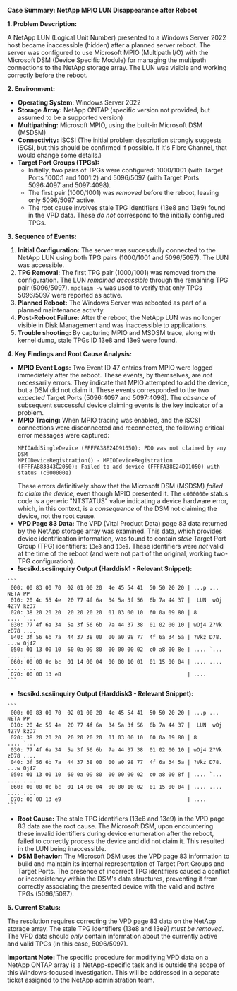 **Case Summary: NetApp MPIO LUN Disappearance after Reboot**

**1. Problem Description:**

A NetApp LUN (Logical Unit Number) presented to a Windows Server 2022 host became inaccessible (hidden) after a planned server reboot.  The server was configured to use Microsoft MPIO (Multipath I/O) with the Microsoft DSM (Device Specific Module) for managing the multipath connections to the NetApp storage array. The LUN was visible and working correctly before the reboot.

**2. Environment:**

*   **Operating System:** Windows Server 2022
*   **Storage Array:** NetApp ONTAP (specific version not provided, but assumed to be a supported version)
*   **Multipathing:** Microsoft MPIO, using the built-in Microsoft DSM (MSDSM)
*   **Connectivity:** iSCSI (The initial problem description strongly suggests iSCSI, but this should be confirmed if possible. If it's Fibre Channel, that would change some details.)
*   **Target Port Groups (TPGs):**
    *   Initially, two pairs of TPGs were configured: 1000/1001 (with Target Ports 1000:1 and 1001:2) and 5096/5097 (with Target Ports 5096:4097 and 5097:4098).
    *   The first pair (1000/1001) was *removed* before the reboot, leaving only 5096/5097 active.
    *   The root cause involves stale TPG identifiers (13e8 and 13e9) found in the VPD data.  These *do not* correspond to the initially configured TPGs.

**3. Sequence of Events:**

1.  **Initial Configuration:** The server was successfully connected to the NetApp LUN using both TPG pairs (1000/1001 and 5096/5097). The LUN was accessible.
2.  **TPG Removal:** The first TPG pair (1000/1001) was removed from the configuration. The LUN *remained accessible* through the remaining TPG pair (5096/5097). `mpclaim -v` was used to verify that only TPGs 5096/5097 were reported as active.
3.  **Planned Reboot:** The Windows Server was rebooted as part of a planned maintenance activity.
4.  **Post-Reboot Failure:** After the reboot, the NetApp LUN was no longer visible in Disk Management and was inaccessible to applications.
5. **Trouble shooting:**
By capturing MPIO and MSDSM trace, along with kernel dump, stale TPGs ID 13e8 and 13e9 were found.

**4. Key Findings and Root Cause Analysis:**

*   **MPIO Event Logs:** Two Event ID 47 entries from MPIO were logged immediately after the reboot. These events, by themselves, are *not* necessarily errors. They indicate that MPIO attempted to add the device, but a DSM did not claim it. These events corresponded to the two *expected* Target Ports (5096:4097 and 5097:4098).  The *absence* of subsequent successful device claiming events is the key indicator of a problem.
*   **MPIO Tracing:**  When MPIO tracing was enabled, and the iSCSI connections were disconnected and reconnected, the following critical error messages were captured:
    ```
    MPIOAddSingleDevice (FFFFA38E24D91050): PDO was not claimed by any DSM
    MPIODeviceRegistration() - MPIODeviceRegistration (FFFFAB83343C2050): Failed to add device (FFFFA38E24D91050) with status (c000000e)
    ```
    These errors definitively show that the Microsoft DSM (MSDSM) *failed to claim the device*, even though MPIO presented it.  The `c000000e` status code is a generic "NTSTATUS" value indicating a device hardware error, which, in this context, is a *consequence* of the DSM not claiming the device, not the root cause.
*   **VPD Page 83 Data:** The VPD (Vital Product Data) page 83 data returned by the NetApp storage array was examined. This data, which provides device identification information, was found to contain *stale* Target Port Group (TPG) identifiers: `13e8` and `13e9`. These identifiers were *not* valid at the time of the reboot (and were not part of the original, working two-TPG configuration).
*    **!scsikd.scsiinquiry Output (Harddisk1 - Relevant Snippet):**

    ```
     000: 00 83 00 70  02 01 00 20  4e 45 54 41  50 50 20 20 | ...p ... NETA PP
     010: 20 4c 55 4e  20 77 4f 6a  34 5a 3f 56  6b 7a 44 37 |  LUN  wOj 4Z?V kzD7
     020: 38 20 20 20  20 20 20 20  01 03 00 10  60 0a 09 80 | 8         .... `...
     030: 77 4f 6a 34  5a 3f 56 6b  7a 44 37 38  01 02 00 10 | wOj4 Z?Vk zD78 ....
     040: 3f 56 6b 7a  44 37 38 00  00 a0 98 77  4f 6a 34 5a | ?Vkz D78. ...w Oj4Z
     050: 01 13 00 10  60 0a 09 80  00 00 00 02  c0 a8 00 8e | .... `... .... ....
     060: 00 00 0c bc  01 14 00 04  00 00 10 01  01 15 00 04 | .... .... .... ....
     070: 00 00 13 e8                                        | ....
    ```

*    **!scsikd.scsiinquiry Output (Harddisk3 - Relevant Snippet):**

    ```
     000: 00 83 00 70  02 01 00 20  4e 45 54 41  50 50 20 20 | ...p ... NETA PP
     010: 20 4c 55 4e  20 77 4f 6a  34 5a 3f 56  6b 7a 44 37 |  LUN  wOj 4Z?V kzD7
     020: 38 20 20 20  20 20 20 20  01 03 00 10  60 0a 09 80 | 8         .... `...
     030: 77 4f 6a 34  5a 3f 56 6b  7a 44 37 38  01 02 00 10 | wOj4 Z?Vk zD78 ....
     040: 3f 56 6b 7a  44 37 38 00  00 a0 98 77  4f 6a 34 5a | ?Vkz D78. ...w Oj4Z
     050: 01 13 00 10  60 0a 09 80  00 00 00 02  c0 a8 00 8f | .... `... .... ....
     060: 00 00 0c bc  01 14 00 04  00 00 10 02  01 15 00 04 | .... .... .... ....
     070: 00 00 13 e9                                        | ....
    ```
*   **Root Cause:** The stale TPG identifiers (13e8 and 13e9) in the VPD page 83 data are the root cause. The Microsoft DSM, upon encountering these invalid identifiers during device enumeration after the reboot, failed to correctly process the device and did not claim it. This resulted in the LUN being inaccessible.
*   **DSM Behavior:** The Microsoft DSM uses the VPD page 83 information to build and maintain its internal representation of Target Port Groups and Target Ports.  The presence of incorrect TPG identifiers caused a conflict or inconsistency within the DSM's data structures, preventing it from correctly associating the presented device with the valid and active TPGs (5096/5097).

**5. Current Status:**

The resolution requires correcting the VPD page 83 data on the NetApp storage array.  The stale TPG identifiers (13e8 and 13e9) *must be removed*. The VPD data should *only* contain information about the currently active and valid TPGs (in this case, 5096/5097).

**Important Note:** The specific procedure for modifying VPD data on a NetApp ONTAP array is a NetApp-specific task and is outside the scope of this Windows-focused investigation.  This will be addressed in a separate ticket assigned to the NetApp administration team.

